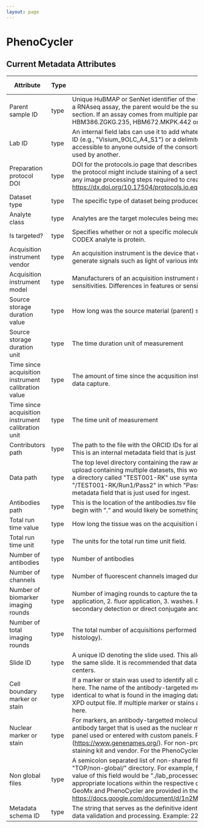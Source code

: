 ```yaml
---
layout: page
---
```


# PhenoCycler

## Current Metadata Attributes

| Attribute | Type      | Description              | Allowable Values |
| ----------- | ----------- | -------------------------- | ------------------ |
|Parent sample ID | type | Unique HuBMAP or SenNet identifier of the sample (i.e., block, section or suspension) used to perform this assay. For example, for a RNAseq assay, the parent would be the suspension, whereas, for one of the imaging assays, the parent would be the tissue section. If an assay comes from multiple parent samples then this should be a comma separated list. Example: HBM386.ZGKG.235, HBM672.MKPK.442 or SNT232.UBHJ.322, SNT329.ALSK.102| value |
|Lab ID | type | An internal field labs can use it to add whatever ID(s) they want or need for dataset validation and tracking. This could be a single ID (e.g., "Visium_9OLC_A4_S1") or a delimited list of IDs (e.g., “9OL; 9OLC.A2; Visium_9OLC_A4_S1”). This field will not be accessible to anyone outside of the consortium and no effort will be made to check if IDs provided by one data provider are also used by another.| value |
|Preparation protocol DOI | type | DOI for the protocols.io page that describes the assay or sample procurment and preparation. For example for an imaging assay, the protocol might include staining of a section through the creation of an OME-TIFF file. In this case the protocol would include any image processing steps required to create the OME-TIFF file. Example: https://dx.doi.org/10.17504/protocols.io.eq2lyno9qvx9/v1| value |
|Dataset type | type | The specific type of dataset being produced.| value |
|Analyte class | type | Analytes are the target molecules being measured with the assay.| value |
|Is targeted? | type | Specifies whether or not a specific molecule(s) is/are targeted for detection/measurement by the assay ("Yes" or "No"). The CODEX analyte is protein.| value |
|Acquisition instrument vendor | type | An acquisition instrument is the device that contains the signal detection hardware and signal processing software. Assays generate signals such as light of various intensities or color or signals representing the molecular mass.| value |
|Acquisition instrument model | type | Manufacturers of an acquisition instrument may offer various versions (models) of that instrument with different features or sensitivities. Differences in features or sensitivities may be relevant to processing or interpretation of the data.| value |
|Source storage duration value | type | How long was the source material (parent) stored, prior to this sample being processed.| value |
|Source storage duration unit | type | The time duration unit of measurement| value |
|Time since acquisition instrument calibration value | type | The amount of time since the acqusition instrument was last serviced by the vendor. This provides a metric for assessing drift in data capture.| value |
|Time since acquisition instrument calibration unit | type | The time unit of measurement| value |
|Contributors path | type | The path to the file with the ORCID IDs for all contributors of this dataset (e.g., "extras/contributors.tsv" or "./contributors.tsv"). This is an internal metadata field that is just used for ingest.| value |
|Data path | type | The top level directory containing the raw and/or processed data. For a single dataset upload this might be "." where as for a data upload containing multiple datasets, this would be the directory name for the respective dataset. For instance, if the data is within a directory called "TEST001-RK" use syntax "/TEST001-RK/" for this field. If there are multiple directory levels, use the format "/TEST001-RK/Run1/Pass2" in which "Pass2" is the subdirectory where the single dataset's data is stored. This is an internal metadata field that is just used for ingest.| value |
|Antibodies path | type | This is the location of the antibodies.tsv file relative to the root of the top level of the upload directory structure. This path should begin with "." and would likely be something like "./extras/antibodies.tsv".| value |
|Total run time value | type | How long the tissue was on the acquisition instrument.| value |
|Total run time unit | type | The units for the total run time unit field.| value |
|Number of antibodies | type | Number of antibodies| value |
|Number of channels | type | Number of fluorescent channels imaged during each cycle.| value |
|Number of biomarker imaging rounds | type | Number of imaging rounds to capture the tagged biomarkers. For CODEX a biomarker imaging round consists of 1. oligo application, 2. fluor application, 3. washes. For Cell DIVE a biomarker imaging round consists of 1. staining of a biomarker via secondary detection or direct conjugate and 2. dye inactivation.| value |
|Number of total imaging rounds | type | The total number of acquisitions performed on microscope to collect autofluorescence/background or stained signal (e.g., histology).| value |
|Slide ID | type | A unique ID denoting the slide used. This allows users the ability to determine which tissue sections were processed together on the same slide. It is recommended that data providers prefix the ID with the center name, to prevent values overlapping across centers.| value |
|Cell boundary marker or stain | type | If a marker or stain was used to identify all cell boundaries in the tissue, then the name of the marker or stain should be included here. The name of the antibody-targeted molecule marker or non-antibody targeted molecule stain included here must be identical to what is found in the imaging data. For example, with the PhenoCycler, this name must match the value found in the XPD output file. If multiple marker or stains are used to identify all cell boundaries, then a comma separated list should be used here.| value |
|Nuclear marker or stain | type | For markers, an antibody-targetted molecule present in or around the cell nucleus, the protein or gene symbol that identifies the antibody target that is used as the nuclear marker. This symbol must match the antibody target that is either generated from the panel used or entered with custom panels. Preferably, if using a custom antibody marker, this symbol should be the HGNC symbol (https://www.genenames.org/). For non-protein targets this is the stain name (e.g., DAPI) and, when appropriate, associated staining kit and vendor. For the PhenoCycler, this symbol must match the value found in the XPD output file.| value |
|Non global files | type | A semicolon separated list of non-shared files to be included in the dataset. The path assumes the files are located in the "TOP/non-global/" directory. For example, for the file is TOP/non-global/lab_processed/images/1-tissue-boundary.geojson the value of this field would be "./lab_processed/images/1-tissue-boundary.geojson". After ingest, these files will be copied to the appropriate locations within the respective dataset directory tree. This field is used for internal HuBMAP processing. Examples for GeoMx and PhenoCycler are provided in the File Locations documentation: https://docs.google.com/document/d/1n2McSs9geA9Eli4QWQaB3c9R3wo5d5U1Xd57DWQfN5Q/edit#heading=h.1u82i4axggee| value |
|Metadata schema ID | type | The string that serves as the definitive identifier for the metadata schema version and is readily interpretable by computers for data validation and processing. Example: 22bc762a-5020-419d-b170-24253ed9e8d9 | value | 

